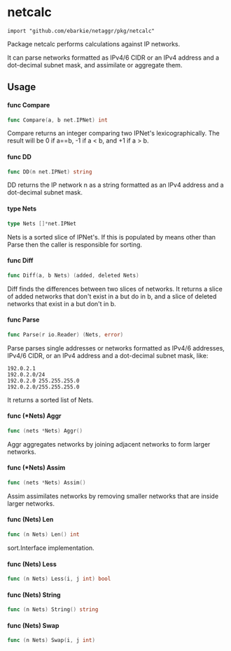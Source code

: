 # netcalc
```
import "github.com/ebarkie/netaggr/pkg/netcalc"
```

Package netcalc performs calculations against IP networks.

It can parse networks formatted as IPv4/6 CIDR or an IPv4 address and a
dot-decimal subnet mask, and assimilate or aggregate them.

## Usage

#### func  Compare

```go
func Compare(a, b net.IPNet) int
```
Compare returns an integer comparing two IPNet's lexicographically. The result
will be 0 if a==b, -1 if a < b, and +1 if a > b.

#### func  DD

```go
func DD(n net.IPNet) string
```
DD returns the IP network n as a string formatted as an IPv4 address and a
dot-decimal subnet mask.

#### type Nets

```go
type Nets []*net.IPNet
```

Nets is a sorted slice of IPNet's. If this is populated by means other than
Parse then the caller is responsible for sorting.

#### func  Diff

```go
func Diff(a, b Nets) (added, deleted Nets)
```
Diff finds the differences between two slices of networks. It returns a slice of
added networks that don't exist in a but do in b, and a slice of deleted
networks that exist in a but don't in b.

#### func  Parse

```go
func Parse(r io.Reader) (Nets, error)
```
Parse parses single addresses or networks formatted as IPv4/6 addresses, IPv4/6
CIDR, or an IPv4 address and a dot-decimal subnet mask, like:

    192.0.2.1
    192.0.2.0/24
    192.0.2.0 255.255.255.0
    192.0.2.0/255.255.255.0

It returns a sorted list of Nets.

#### func (*Nets) Aggr

```go
func (nets *Nets) Aggr()
```
Aggr aggregates networks by joining adjacent networks to form larger networks.

#### func (*Nets) Assim

```go
func (nets *Nets) Assim()
```
Assim assimilates networks by removing smaller networks that are inside larger
networks.

#### func (Nets) Len

```go
func (n Nets) Len() int
```
sort.Interface implementation.

#### func (Nets) Less

```go
func (n Nets) Less(i, j int) bool
```

#### func (Nets) String

```go
func (n Nets) String() string
```

#### func (Nets) Swap

```go
func (n Nets) Swap(i, j int)
```
